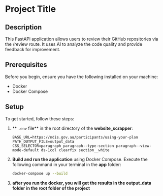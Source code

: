 # Project Title

## Description

This FastAPI application allows users to review their GitHub repositories via the /review route. It uses AI to analyze
the code quality and provide feedback for improvement.

## Prerequisites

Before you begin, ensure you have the following installed on your machine:

- Docker
- Docker Compose

## Setup

To get started, follow these steps:

1. ** `.env` file** in the root directory of the **website_scrapper**:

   ```plaintext
   BASE_URL=https://ndis.gov.au/participants/using-your-plan
   PATH_OUTPUT_FILE=output_data
   CSS_SELECTOR=paragraph paragraph--type-section paragraph--view-mode-default ds-1col clearfix section__white

2. **Build and run the application** using Docker Compose. Execute the following command in your terminal in the **app**
   folder:

   ```bash
   docker-compose up --build

3. **after you run the docker, you will get the results in the output_data folder in the root folder of the project**